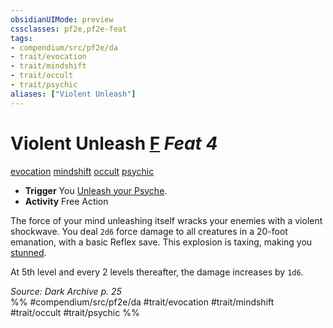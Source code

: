```yaml
---
obsidianUIMode: preview
cssclasses: pf2e,pf2e-feat
tags:
- compendium/src/pf2e/da
- trait/evocation
- trait/mindshift
- trait/occult
- trait/psychic
aliases: ["Violent Unleash"]
---
```

# Violent Unleash  [F](rules/core-rulebook/chapter-9-playing-the-game.md#Actions "Free Action") *Feat 4*  
[evocation](rules/traits/evocation.md "Evocation School Trait")  [mindshift](rules/traits/mindshift-da.md "Mindshift Action & Ability Trait")  [occult](rules/traits/occult.md "Occult Tradition Trait")  [psychic](rules/traits/psychic-da.md "Psychic Class Trait")  

- **Trigger** You [Unleash your Psyche](rules/actions/unleash-psyche-da.md).
- **Activity** Free Action

The force of your mind unleashing itself wracks your enemies with a violent shockwave. You deal `2d6` force damage to all creatures in a 20-foot emanation, with a basic Reflex save. This explosion is taxing, making you [stunned](rules/conditions.md#Stunned).

At 5th level and every 2 levels thereafter, the damage increases by `1d6`.

*Source: Dark Archive p. 25*  
%% #compendium/src/pf2e/da #trait/evocation #trait/mindshift #trait/occult #trait/psychic %%